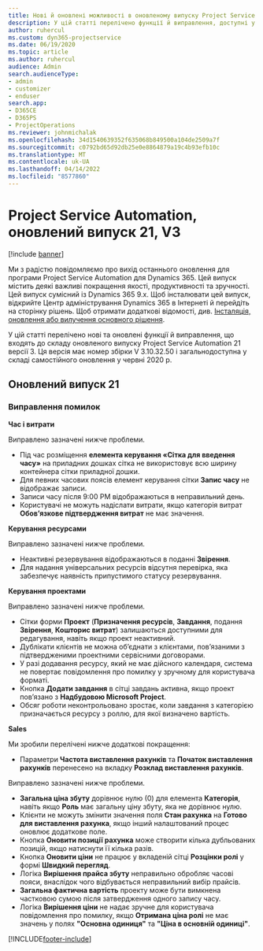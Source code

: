 ```yaml
---
title: Нові й оновлені можливості в оновленому випуску Project Service Automation 21 версії 3
description: У цій статті перелічено функції й виправлення, доступні у випуску Project Service Automation 21, V3.
author: ruhercul
ms.custom: dyn365-projectservice
ms.date: 06/19/2020
ms.topic: article
ms.author: ruhercul
audience: Admin
search.audienceType:
- admin
- customizer
- enduser
search.app:
- D365CE
- D365PS
- ProjectOperations
ms.reviewer: johnmichalak
ms.openlocfilehash: 34d1540639352f635068b849500a104de2509a7f
ms.sourcegitcommit: c0792bd65d92db25e0e8864879a19c4b93efb10c
ms.translationtype: MT
ms.contentlocale: uk-UA
ms.lasthandoff: 04/14/2022
ms.locfileid: "8577860"
---
```

# <a name="project-service-automation-update-release-21-v3"></a>Project Service Automation, оновлений випуск 21, V3

[!include [banner](../includes/psa-now-project-operations.md)]

Ми з радістю повідомляємо про вихід останнього оновлення для програми Project Service Automation для Dynamics 365. Цей випуск містить деякі важливі покращення якості, продуктивності та зручності. Цей випуск сумісний із Dynamics 365 9.x. Щоб інсталювати цей випуск, відкрийте Центр адміністрування Dynamics 365 в Інтернеті й перейдіть на сторінку рішень. Щоб отримати додаткові відомості, див. [Інсталяція, оновлення або вилучення основного рішення](/power-platform/admin/install-remove-preferred-solution).

У цій статті перелічено нові та оновлені функції й виправлення, що входять до складу оновленого випуску Project Service Automation 21 версії 3. Ця версія має номер збірки V 3.10.32.50 і загальнодоступна у складі самостійного оновлення у червні 2020 р.

## <a name="update-release-21"></a>Оновлений випуск 21

### <a name="bug-fixes"></a>Виправлення помилок

**Час і витрати**

Виправлено зазначені нижче проблеми.

- Під час розміщення **елемента керування «Сітка для введення часу»** на приладних дошках сітка не використовує всю ширину контейнера сітки приладної дошки.
- Для певних часових поясів елемент керування сітки **Запис часу** не відображає записи.
- Записи часу після 9:00 PM відображаються в неправильний день.
- Користувачі не можуть надіслати витрати, якщо категорія витрат **Обов’язкове підтвердження витрат** не має значення.

**Керування ресурсами**

Виправлено зазначені нижче проблеми.

- Неактивні резервування відображаються в поданні **Звірення**.
- Для надання універсальних ресурсів відсутня перевірка, яка забезпечує наявність припустимого статусу резервування.

**Керування проектами**

Виправлено зазначені нижче проблеми.

- Сітки форми **Проект** (**Призначення ресурсів**, **Завдання**, подання **Звірення**, **Кошторис витрат**) залишаються доступними для редагування, навіть якщо проект неактивний.
- Дублікати клієнтів не можна об’єднати з клієнтами, пов’язаними з підтвердженими проектними сервісними договорами.
- У разі додавання ресурсу, який не має дійсного календаря, система не повертає повідомлення про помилку у зручному для користувача форматі.
- Кнопка **Додати завдання** в сітці завдань активна, якщо проект пов’язано з **Надбудовою Microsoft Project**.
- Обсяг роботи неконтрольовано зростає, коли завдання з категорією призначається ресурсу з роллю, для якої визначено вартість.

**Sales**

Ми зробили перелічені нижче додаткові покращення:

- Параметри **Частота виставлення рахунків** та **Початок виставлення рахунків** перенесено на вкладку **Розклад виставлення рахунків**.

Виправлено зазначені нижче проблеми.

- **Загальна ціна збуту** дорівнює нулю (0) для елемента **Категорія**, навіть якщо **Роль** має загальну ціну збуту, яка не дорівнює нулю.
- Клієнти не можуть змінити значення поля **Стан рахунка** на **Готово для виставлення рахунка**, якщо інший налаштований процес оновлює додаткове поле.
- Кнопка **Оновити позиції рахунка** може створити кілька дубльованих позицій, якщо натиснути її кілька разів.
- Кнопка **Оновити ціни** не працює у вкладеній сітці **Розцінки ролі** у формі **Швидкий перегляд**.
- Логіка **Вирішення прайса збуту** неправильно обробляє часові пояси, внаслідок чого відбувається неправильний вибір прайсів.
- **Загальна фактична вартість** проекту може бути вимкнена частковою сумою після затвердження одного запису часу.
- Логіка **Вирішення ціни** не надає зручне для користувача повідомлення про помилку, якщо **Отримана ціна ролі** не має значень у полях **"Основна одиниця"** та **"Ціна в основній одиниці"**.


[!INCLUDE[footer-include](../includes/footer-banner.md)]
